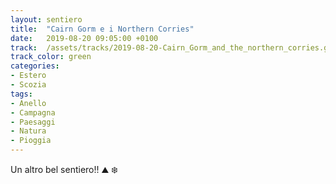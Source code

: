 ```yaml
---
layout: sentiero
title:  "Cairn Gorm e i Northern Corries"
date:   2019-08-20 09:05:00 +0100
track:  /assets/tracks/2019-08-20-Cairn_Gorm_and_the_northern_corries.gpx
track_color: green
categories:
- Estero
- Scozia
tags:
- Anello
- Campagna
- Paesaggi
- Natura
- Pioggia
---
```


Un altro bel sentiero!! :mountain: :snowflake: